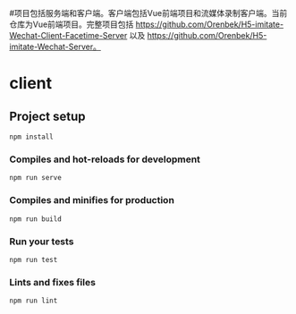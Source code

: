#项目包括服务端和客户端。客户端包括Vue前端项目和流媒体录制客户端。当前仓库为Vue前端项目。完整项目包括 https://github.com/Orenbek/H5-imitate-Wechat-Client-Facetime-Server 以及 https://github.com/Orenbek/H5-imitate-Wechat-Server。
# client

## Project setup
```
npm install
```

### Compiles and hot-reloads for development
```
npm run serve
```

### Compiles and minifies for production
```
npm run build
```

### Run your tests
```
npm run test
```

### Lints and fixes files
```
npm run lint
```
